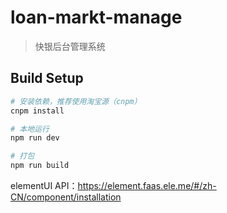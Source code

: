 # loan-markt-manage

> 快银后台管理系统

## Build Setup

``` bash
# 安装依赖，推荐使用淘宝源（cnpm）
cnpm install

# 本地运行
npm run dev

# 打包
npm run build

```

elementUI API：https://element.faas.ele.me/#/zh-CN/component/installation

